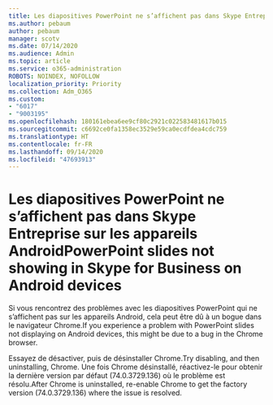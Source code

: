 ```yaml
---
title: Les diapositives PowerPoint ne s’affichent pas dans Skype Entreprise sur les appareils Android
ms.author: pebaum
author: pebaum
manager: scotv
ms.date: 07/14/2020
ms.audience: Admin
ms.topic: article
ms.service: o365-administration
ROBOTS: NOINDEX, NOFOLLOW
localization_priority: Priority
ms.collection: Adm_O365
ms.custom:
- "6017"
- "9003195"
ms.openlocfilehash: 180161ebea6ee9cf80c2921c022583481617b015
ms.sourcegitcommit: c6692ce0fa1358ec3529e59ca0ecdfdea4cdc759
ms.translationtype: HT
ms.contentlocale: fr-FR
ms.lasthandoff: 09/14/2020
ms.locfileid: "47693913"
---
```

# <a name="powerpoint-slides-not-showing-in-skype-for-business-on-android-devices"></a><span data-ttu-id="16da2-102">Les diapositives PowerPoint ne s’affichent pas dans Skype Entreprise sur les appareils Android</span><span class="sxs-lookup"><span data-stu-id="16da2-102">PowerPoint slides not showing in Skype for Business on Android devices</span></span>

<span data-ttu-id="16da2-103">Si vous rencontrez des problèmes avec les diapositives PowerPoint qui ne s’affichent pas sur les appareils Android, cela peut être dû à un bogue dans le navigateur Chrome.</span><span class="sxs-lookup"><span data-stu-id="16da2-103">If you experience a problem with PowerPoint slides not displaying on Android devices, this might be due to a bug in the Chrome browser.</span></span>

<span data-ttu-id="16da2-104">Essayez de désactiver, puis de désinstaller Chrome.</span><span class="sxs-lookup"><span data-stu-id="16da2-104">Try disabling, and then uninstalling, Chrome.</span></span> <span data-ttu-id="16da2-105">Une fois Chrome désinstallé, réactivez-le pour obtenir la dernière version par défaut (74.0.3729.136) où le problème est résolu.</span><span class="sxs-lookup"><span data-stu-id="16da2-105">After Chrome is uninstalled, re-enable Chrome to get the factory version (74.0.3729.136) where the issue is resolved.</span></span>